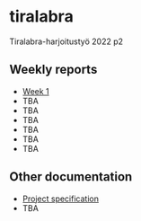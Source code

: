 # tiralabra
Tiralabra-harjoitustyö 2022 p2




## Weekly reports

* [Week 1](https://github.com/mikkokallio/tiralabra/blob/main/doc/weekly-report-1.md)
* TBA
* TBA
* TBA
* TBA
* TBA
* TBA

## Other documentation

* [Project specification](https://github.com/mikkokallio/tiralabra/blob/main/doc/specification.md)
* TBA
